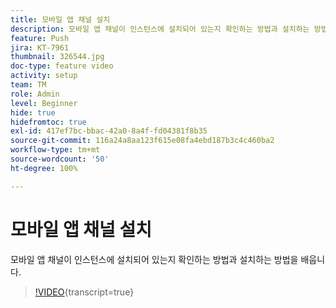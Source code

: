```yaml
---
title: 모바일 앱 채널 설치
description: 모바일 앱 채널이 인스턴스에 설치되어 있는지 확인하는 방법과 설치하는 방법을 배웁니다.
feature: Push
jira: KT-7961
thumbnail: 326544.jpg
doc-type: feature video
activity: setup
team: TM
role: Admin
level: Beginner
hide: true
hidefromtoc: true
exl-id: 417ef7bc-bbac-42a0-8a4f-fd04381f8b35
source-git-commit: 116a24a8aa123f615e08fa4ebd187b3c4c460ba2
workflow-type: tm+mt
source-wordcount: '50'
ht-degree: 100%

---
```


# 모바일 앱 채널 설치

모바일 앱 채널이 인스턴스에 설치되어 있는지 확인하는 방법과 설치하는 방법을 배웁니다.

>[!VIDEO](https://video.tv.adobe.com/v/326544?quality=12&learn=on){transcript=true}
